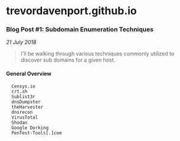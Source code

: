 # trevordavenport.github.io


### Blog Post #1: Subdomain Enumeration Techniques
_21 July 2018_

>  I'll be walking through various techniques commonly utilized to discover sub domains for a given host. 

#### General Overview ####
```
  Censys.io
  crt.sh
  Sublist3r
  dnsDumpster
  theHarvester
  dnsrecon
  VirusTotal
  Shodan
  Google Dorking
  PenTest-Tools[.]com
```

